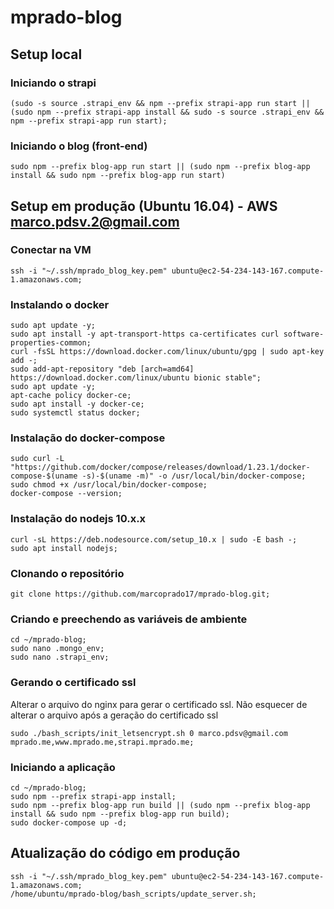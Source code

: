 # mprado-blog

## Setup local

### Iniciando o strapi

```
(sudo -s source .strapi_env && npm --prefix strapi-app run start || (sudo npm --prefix strapi-app install && sudo -s source .strapi_env && npm --prefix strapi-app run start);
```

### Iniciando o blog (front-end)

```
sudo npm --prefix blog-app run start || (sudo npm --prefix blog-app install && sudo npm --prefix blog-app run start)
```

## Setup em produção (Ubuntu 16.04) - AWS marco.pdsv.2@gmail.com

### Conectar na VM

```
ssh -i "~/.ssh/mprado_blog_key.pem" ubuntu@ec2-54-234-143-167.compute-1.amazonaws.com;
```

### Instalando o docker

```
sudo apt update -y;
sudo apt install -y apt-transport-https ca-certificates curl software-properties-common;
curl -fsSL https://download.docker.com/linux/ubuntu/gpg | sudo apt-key add -;
sudo add-apt-repository "deb [arch=amd64] https://download.docker.com/linux/ubuntu bionic stable";
sudo apt update -y;
apt-cache policy docker-ce;
sudo apt install -y docker-ce;
sudo systemctl status docker;
```

### Instalação do docker-compose

```
sudo curl -L "https://github.com/docker/compose/releases/download/1.23.1/docker-compose-$(uname -s)-$(uname -m)" -o /usr/local/bin/docker-compose;
sudo chmod +x /usr/local/bin/docker-compose;
docker-compose --version;
```

### Instalação do nodejs 10.x.x

```
curl -sL https://deb.nodesource.com/setup_10.x | sudo -E bash -;
sudo apt install nodejs;
```

### Clonando o repositório

```
git clone https://github.com/marcoprado17/mprado-blog.git;
```

### Criando e preechendo as variáveis de ambiente

```
cd ~/mprado-blog;
sudo nano .mongo_env;
sudo nano .strapi_env;
```

### Gerando o certificado ssl

Alterar o arquivo do nginx para gerar o certificado ssl. Não esquecer de alterar o arquivo após a geração do certificado ssl

```
sudo ./bash_scripts/init_letsencrypt.sh 0 marco.pdsv@gmail.com mprado.me,www.mprado.me,strapi.mprado.me;
```

### Iniciando a aplicação

```
cd ~/mprado-blog;
sudo npm --prefix strapi-app install;
sudo npm --prefix blog-app run build || (sudo npm --prefix blog-app install && sudo npm --prefix blog-app run build);
sudo docker-compose up -d;
```

## Atualização do código em produção

```
ssh -i "~/.ssh/mprado_blog_key.pem" ubuntu@ec2-54-234-143-167.compute-1.amazonaws.com;
/home/ubuntu/mprado-blog/bash_scripts/update_server.sh;
```
